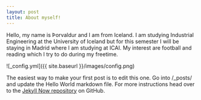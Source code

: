 ```yaml
---
layout: post
title: About myself!
---
```


Hello, my name is Þorvaldur and I am from Iceland. I am studying Industrial Engineering at the University of Iceland but for this semester I will be staying in Madrid where I am studying at ICAI. My interest are football and reading which I try to do during my freetime.

![_config.yml]({{ site.baseurl }}/images/config.png)

The easiest way to make your first post is to edit this one. Go into /_posts/ and update the Hello World markdown file. For more instructions head over to the [Jekyll Now repository](https://github.com/barryclark/jekyll-now) on GitHub.
